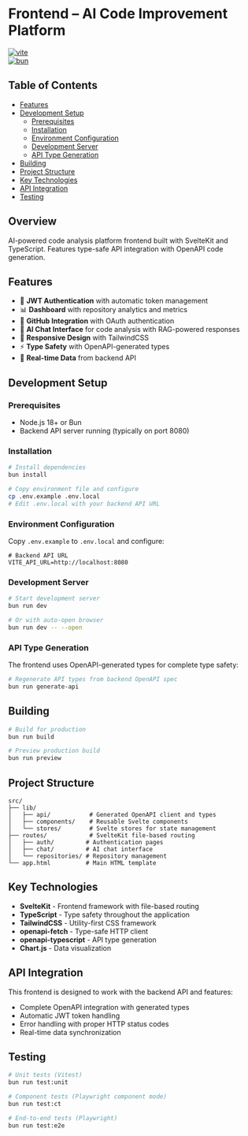 # Frontend – AI Code Improvement Platform

[![vite](https://img.shields.io/badge/SvelteKit-%23ff3e00.svg?logo=svelte&logoColor=white)](https://kit.svelte.dev/)  
[![bun](https://img.shields.io/badge/Bun-1.0-blue?logo=bun)](https://bun.sh/)

## Table of Contents

- [Features](#features)
- [Development Setup](#development-setup)
  - [Prerequisites](#prerequisites)
  - [Installation](#installation)
  - [Environment Configuration](#environment-configuration)
  - [Development Server](#development-server)
  - [API Type Generation](#api-type-generation)
- [Building](#building)
- [Project Structure](#project-structure)
- [Key Technologies](#key-technologies)
- [API Integration](#api-integration)
- [Testing](#testing)

## Overview

AI-powered code analysis platform frontend built with SvelteKit and TypeScript. Features type-safe API integration with OpenAPI code generation.

## Features

- 🔐 **JWT Authentication** with automatic token management
- 📊 **Dashboard** with repository analytics and metrics
- 🔗 **GitHub Integration** with OAuth authentication
- 💬 **AI Chat Interface** for code analysis with RAG-powered responses
- 📱 **Responsive Design** with TailwindCSS
- ⚡ **Type Safety** with OpenAPI-generated types
- 🔧 **Real-time Data** from backend API

## Development Setup

### Prerequisites

- Node.js 18+ or Bun
- Backend API server running (typically on port 8080)

### Installation

```bash
# Install dependencies
bun install

# Copy environment file and configure
cp .env.example .env.local
# Edit .env.local with your backend API URL
```

### Environment Configuration

Copy `.env.example` to `.env.local` and configure:

```env
# Backend API URL
VITE_API_URL=http://localhost:8080
```

### Development Server

```bash
# Start development server
bun run dev

# Or with auto-open browser
bun run dev -- --open
```

### API Type Generation

The frontend uses OpenAPI-generated types for complete type safety:

```bash
# Regenerate API types from backend OpenAPI spec
bun run generate-api
```

## Building

```bash
# Build for production
bun run build

# Preview production build
bun run preview
```

## Project Structure

```
src/
├── lib/
│   ├── api/           # Generated OpenAPI client and types
│   ├── components/    # Reusable Svelte components
│   └── stores/        # Svelte stores for state management
├── routes/            # SvelteKit file-based routing
│   ├── auth/         # Authentication pages
│   ├── chat/         # AI chat interface
│   └── repositories/ # Repository management
└── app.html          # Main HTML template
```

## Key Technologies

- **SvelteKit** - Frontend framework with file-based routing
- **TypeScript** - Type safety throughout the application
- **TailwindCSS** - Utility-first CSS framework
- **openapi-fetch** - Type-safe HTTP client
- **openapi-typescript** - API type generation
- **Chart.js** - Data visualization

## API Integration

This frontend is designed to work with the backend API and features:

- Complete OpenAPI integration with generated types
- Automatic JWT token handling
- Error handling with proper HTTP status codes
- Real-time data synchronization

## Testing

```bash
# Unit tests (Vitest)
bun run test:unit

# Component tests (Playwright component mode)
bun run test:ct

# End-to-end tests (Playwright)
bun run test:e2e
```
